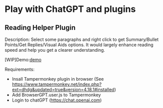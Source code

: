 # Play with ChatGPT and plugins
## Reading Helper Plugin
Description: Select some paragraphs and right click to get Summary/Bullet Points/Get Replies/Visual Aids options. It would largely enhance reading speed and help you  get a clearer understanding.


[WIP]Demo:[demo](play-with-chatgpt/gates.png)

Requirements:
- Insall Tampermonkey plugin in browser (See https://www.tampermonkey.net/index.php?ext=dhdg&updated=true&version=4.18.1#installed)
- Add BrowserGPT.user.js to Tampermonkey
- Login to chatGPT (https://chat.openai.com)
